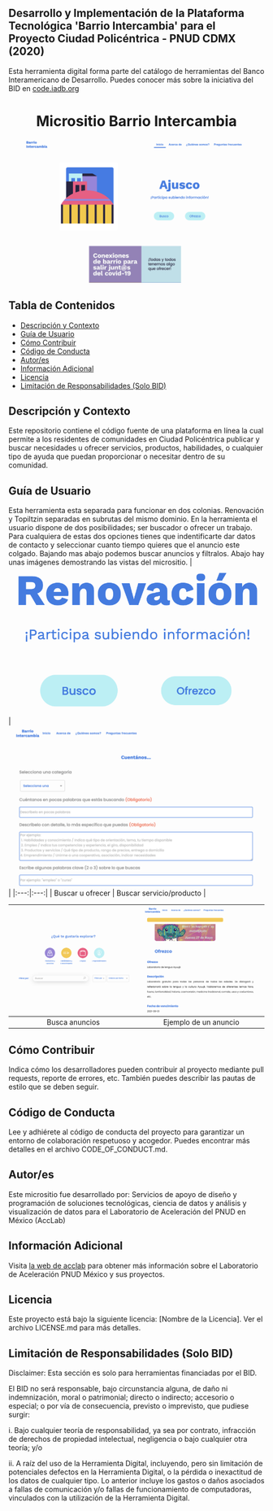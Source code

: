 ## Desarrollo y Implementación de la Plataforma Tecnológica 'Barrio Intercambia' para el Proyecto Ciudad Policéntrica - PNUD CDMX (2020)
Esta herramienta digital forma parte del catálogo de herramientas del Banco Interamericano de Desarrollo. Puedes conocer más sobre la iniciativa del BID en [code.iadb.org](http://code.iadb.org)

<h1 align="center"> Micrositio Barrio Intercambia</h1>
<p align="center"><img src="images/barrioIntercambia.png"/></p> 


## Tabla de Contenidos
- [Descripción y Contexto](#descripción-y-contexto)
- [Guía de Usuario](#guía-de-usuario)
- [Cómo Contribuir](#cómo-contribuir)
- [Código de Conducta](#código-de-conducta)
- [Autor/es](#autores)
- [Información Adicional](#información-adicional)
- [Licencia](#licencia)
- [Limitación de Responsabilidades (Solo BID)](#limitación-de-responsabilidades-solo-bid)

## Descripción y Contexto
Este repositorio contiene el código fuente de una plataforma en línea la cual permite a los residentes de comunidades en Ciudad Policéntrica publicar y buscar necesidades u ofrecer servicios, productos, habilidades, o cualquier tipo de ayuda que puedan proporcionar o necesitar dentro de su comunidad.

## Guía de Usuario
Esta herramienta esta separada para funcionar en dos colonias. Renovación y Topiltzin separadas en subrutas del mismo dominio. En la herramienta el usuario dispone de dos posibilidades; ser buscador o ofrecer un trabajo. Para cualquiera de estas dos opciones tienes que indentificarte dar datos de contacto y seleccionar cuanto tiempo quieres que el anuncio este colgado. Bajando mas abajo podemos buscar anuncios y filtralos. Abajo hay unas imágenes demostrando las vistas del micrositio.
| ![Imagen1](images/BIintro.png) | ![Imagen2](images/BIbusco.png) |
|:---:|:---:|
| Buscar u ofrecer | Buscar servicio/producto |

| ![Imagen3](images/BIexplora.png) | ![Imagen4](images/BIanuncio.png) |
|:---:|:---:|
| Busca anuncios | Ejemplo de un anuncio |

## Cómo Contribuir
Indica cómo los desarrolladores pueden contribuir al proyecto mediante pull requests, reporte de errores, etc. También puedes describir las pautas de estilo que se deben seguir.

## Código de Conducta
Lee y adhiérete al código de conducta del proyecto para garantizar un entorno de colaboración respetuoso y acogedor. Puedes encontrar más detalles en el archivo CODE_OF_CONDUCT.md.

## Autor/es
Este micrositio fue desarrollado por: Servicios de apoyo de diseño y programación de soluciones tecnológicas, ciencia de datos y análisis y visualización de datos para el Laboratorio de Aceleración del PNUD en México (AccLab)

## Información Adicional
Visita [la web de acclab](https://www.undp.org/acceleratorlabs) para obtener más información sobre el Laboratorio de Aceleración PNUD México y sus proyectos.

## Licencia
Este proyecto está bajo la siguiente licencia: [Nombre de la Licencia]. Ver el archivo LICENSE.md para más detalles.

## Limitación de Responsabilidades (Solo BID)
Disclaimer: Esta sección es solo para herramientas financiadas por el BID.

El BID no será responsable, bajo circunstancia alguna, de daño ni indemnización, moral o patrimonial; directo o indirecto; accesorio o especial; o por vía de consecuencia, previsto o imprevisto, que pudiese surgir:

i. Bajo cualquier teoría de responsabilidad, ya sea por contrato, infracción de derechos de propiedad intelectual, negligencia o bajo cualquier otra teoría; y/o

ii. A raíz del uso de la Herramienta Digital, incluyendo, pero sin limitación de potenciales defectos en la Herramienta Digital, o la pérdida o inexactitud de los datos de cualquier tipo. Lo anterior incluye los gastos o daños asociados a fallas de comunicación y/o fallas de funcionamiento de computadoras, vinculados con la utilización de la Herramienta Digital.
